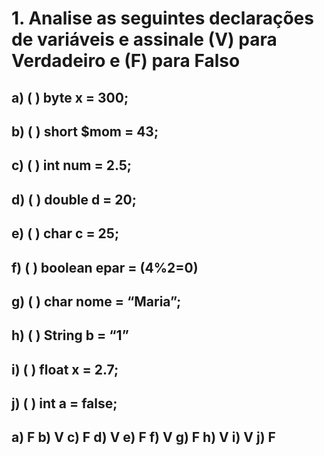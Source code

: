 # 1. Analise as seguintes declarações de variáveis e assinale (V) para Verdadeiro e (F) para Falso

## a) ( ) byte x = 300;
## b) ( ) short $mom = 43;
## c) ( ) int num = 2.5;
## d) ( ) double d = 20;
## e) ( ) char c = 25;
## f) ( ) boolean epar = (4%2=0)
## g) ( ) char nome = “Maria”;
## h) ( ) String b = “1”
## i) ( ) float x = 2.7;
## j) ( ) int a = false;

## a) F b) V c) F d) V e) F f) V g) F h) V i) V j) F 